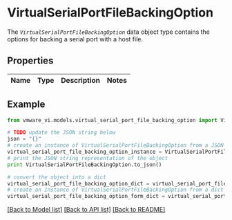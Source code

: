 # VirtualSerialPortFileBackingOption

The <code>*VirtualSerialPortFileBackingOption*</code> data object type contains the options for backing a serial port with a host file. 

## Properties
Name | Type | Description | Notes
------------ | ------------- | ------------- | -------------

## Example

```python
from vmware_vi.models.virtual_serial_port_file_backing_option import VirtualSerialPortFileBackingOption

# TODO update the JSON string below
json = "{}"
# create an instance of VirtualSerialPortFileBackingOption from a JSON string
virtual_serial_port_file_backing_option_instance = VirtualSerialPortFileBackingOption.from_json(json)
# print the JSON string representation of the object
print VirtualSerialPortFileBackingOption.to_json()

# convert the object into a dict
virtual_serial_port_file_backing_option_dict = virtual_serial_port_file_backing_option_instance.to_dict()
# create an instance of VirtualSerialPortFileBackingOption from a dict
virtual_serial_port_file_backing_option_form_dict = virtual_serial_port_file_backing_option.from_dict(virtual_serial_port_file_backing_option_dict)
```
[[Back to Model list]](../README.md#documentation-for-models) [[Back to API list]](../README.md#documentation-for-api-endpoints) [[Back to README]](../README.md)


